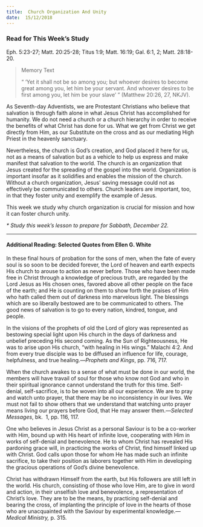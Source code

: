 ```yaml
---
title:  Church Organization And Unity
date:  15/12/2018
---
```


### Read for This Week’s Study
Eph. 5:23-27; Matt. 20:25-28; Titus 1:9; Matt. 16:19; Gal. 6:1, 2; Matt. 28:18-20.

> <p>Memory Text</p>
> “ ‘Yet it shall not be so among you; but whoever desires to become great among you, let him be your servant. And whoever desires to be first among you, let him be your slave’  ” (Matthew 20:26, 27, NKJV).

As Seventh-day Adventists, we are Protestant Christians who believe that salvation is through faith alone in what Jesus Christ has accomplished for humanity. We do not need a church or a church hierarchy in order to receive the benefits of what Christ has done for us. What we get from Christ we get directly from Him, as our Substitute on the cross and as our mediating High Priest in the heavenly sanctuary.

Nevertheless, the church is God’s creation, and God placed it here for us, not as a means of salvation but as a vehicle to help us express and make manifest that salvation to the world. The church is an organization that Jesus created for the spreading of the gospel into the world. Organization is important insofar as it solidifies and enables the mission of the church. Without a church organization, Jesus’ saving message could not as effectively be communicated to others. Church leaders are important, too, in that they foster unity and exemplify the example of Jesus.

This week we study why church organization is crucial for mission and how it can foster church unity.

_* Study this week’s lesson to prepare for Sabbath, December 22._

---

#### Additional Reading: Selected Quotes from Ellen G. White

In these final hours of probation for the sons of men, when the fate of every soul is so soon to be decided forever, the Lord of heaven and earth expects His church to arouse to action as never before. Those who have been made free in Christ through a knowledge of precious truth, are regarded by the Lord Jesus as His chosen ones, favored above all other people on the face of the earth; and He is counting on them to show forth the praises of Him who hath called them out of darkness into marvelous light. The blessings which are so liberally bestowed are to be communicated to others. The good news of salvation is to go to every nation, kindred, tongue, and people. 

In the visions of the prophets of old the Lord of glory was represented as bestowing special light upon His church in the days of darkness and unbelief preceding His second coming. As the Sun of Righteousness, He was to arise upon His church, “with healing in His wings.” Malachi 4:2. And from every true disciple was to be diffused an influence for life, courage, helpfulness, and true healing.—_Prophets and Kings_, pp. 716, 717.

When the church awakes to a sense of what must be done in our world, the members will have travail of soul for those who know not God and who in their spiritual ignorance cannot understand the truth for this time. Self-denial, self-sacrifice, is to be woven into all our experience. We are to pray and watch unto prayer, that there may be no inconsistency in our lives. We must not fail to show others that we understand that watching unto prayer means living our prayers before God, that He may answer them.—_Selected Messages_, bk.  1, pp. 116, 117. 

One who believes in Jesus Christ as a personal Saviour is to be a co-worker with Him, bound up with His heart of infinite love, cooperating with Him in works of self-denial and benevolence. He to whom Christ has revealed His pardoning grace will, in practicing the works of Christ, find himself linked up with Christ. God calls upon those for whom He has made such an infinite sacrifice, to take their position as laborers together with Him in developing the gracious operations of God’s divine benevolence.  

Christ has withdrawn Himself from the earth, but His followers are still left in the world. His church, consisting of those who love Him, are to give in word and action, in their unselfish love and benevolence, a representation of Christ’s love. They are to be the means, by practicing self-denial and bearing the cross, of implanting the principle of love in the hearts of those who are unacquainted with the Saviour by experimental knowledge.—_Medical Ministry,_ p. 315. 